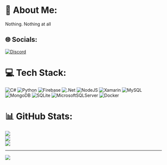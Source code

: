 # 💫 About Me:
Nothing. Nothing at all


## 🌐 Socials:
[![Discord](https://img.shields.io/badge/Discord-%237289DA.svg?logo=discord&logoColor=white)](https://discord.gg/X_s0ft#2325) 

# 💻 Tech Stack:
![C#](https://img.shields.io/badge/c%23-%23239120.svg?style=for-the-badge&logo=c-sharp&logoColor=white) ![Python](https://img.shields.io/badge/python-3670A0?style=for-the-badge&logo=python&logoColor=ffdd54) ![Firebase](https://img.shields.io/badge/firebase-%23039BE5.svg?style=for-the-badge&logo=firebase) ![.Net](https://img.shields.io/badge/.NET-5C2D91?style=for-the-badge&logo=.net&logoColor=white)  ![NodeJS](https://img.shields.io/badge/node.js-6DA55F?style=for-the-badge&logo=node.js&logoColor=white) ![Xamarin](https://img.shields.io/badge/Xamarin-3199DC?style=for-the-badge&logo=xamarin&logoColor=white) ![MySQL](https://img.shields.io/badge/mysql-%2300f.svg?style=for-the-badge&logo=mysql&logoColor=white) ![MongoDB](https://img.shields.io/badge/MongoDB-%234ea94b.svg?style=for-the-badge&logo=mongodb&logoColor=white) ![SQLite](https://img.shields.io/badge/sqlite-%2307405e.svg?style=for-the-badge&logo=sqlite&logoColor=white) ![MicrosoftSQLServer](https://img.shields.io/badge/Microsoft%20SQL%20Sever-CC2927?style=for-the-badge&logo=microsoft%20sql%20server&logoColor=white) ![Docker](https://img.shields.io/badge/docker-%230db7ed.svg?style=for-the-badge&logo=docker&logoColor=white)
# 📊 GitHub Stats:
![](https://github-readme-stats.vercel.app/api?username=X-s0ft&theme=swift&hide_border=false&include_all_commits=true&count_private=false)<br/>
![](https://github-readme-streak-stats.herokuapp.com/?user=X-s0ft&theme=swift&hide_border=false)<br/>
![](https://github-readme-stats.vercel.app/api/top-langs/?username=X-s0ft&theme=swift&hide_border=false&include_all_commits=true&count_private=false&layout=compact)

---
[![](https://visitcount.itsvg.in/api?id=X-s0ft&icon=2&color=8)](https://visitcount.itsvg.in)

<!-- Proudly created with GPRM ( https://gprm.itsvg.in ) -->
